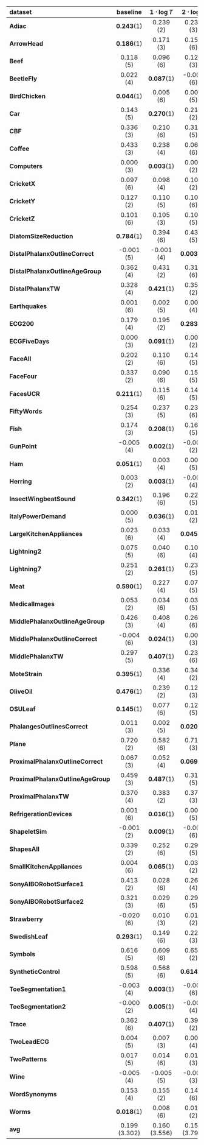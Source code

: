 | **dataset**                        | **baseline**       | **$1\cdot \log{T}$**| **$2\cdot \log{T}$**| **$3\cdot \log{T}$**| **$4\cdot \log{T}$**| **$5\cdot \log{T}$**|
|:-----------------------------------|:------------------:|:-----------------------------:|:-----------------------------:|:-----------------------------:|:-----------------------------:|:-----------------------------:|
| **Adiac**                          | **0.243**(1) | 0.239 (2)                     | 0.235 (3)                     | 0.196 (6)                     | 0.225 (4)                     | 0.223 (5)                     |
| **ArrowHead**                      | **0.186**(1) | 0.171 (3)                     | 0.157 (6)                     | 0.176 (2)                     | 0.157 (5)                     | 0.166 (4)                     |
| **Beef**                           | 0.118 (5)          | 0.096 (6)                     | 0.120 (3)                     | 0.122 (2)                     | **0.123**(1)            | 0.119 (4)                     |
| **BeetleFly**                      | 0.022 (4)          | **0.087**(1)            | -0.004 (6)                    | 0.048 (2)                     | 0.022 (5)                     | 0.029 (3)                     |
| **BirdChicken**                    | **0.044**(1) | 0.005 (6)                     | 0.008 (5)                     | 0.034 (3)                     | 0.043 (2)                     | 0.016 (4)                     |
| **Car**                            | 0.143 (5)          | **0.270**(1)            | 0.216 (2)                     | 0.176 (3)                     | 0.106 (6)                     | 0.151 (4)                     |
| **CBF**                            | 0.336 (3)          | 0.210 (6)                     | 0.318 (5)                     | 0.329 (4)                     | **0.347**(1)            | 0.341 (2)                     |
| **Coffee**                         | 0.433 (3)          | 0.238 (4)                     | 0.067 (6)                     | 0.116 (5)                     | 0.507 (2)                     | **0.596**(1)            |
| **Computers**                      | 0.000 (3)          | **0.003**(1)            | 0.001 (2)                     | -0.001 (4)                    | -0.001 (6)                    | -0.001 (5)                    |
| **CricketX**                       | 0.097 (6)          | 0.098 (4)                     | 0.106 (2)                     | **0.107**(1)            | 0.105 (3)                     | 0.097 (5)                     |
| **CricketY**                       | 0.127 (2)          | 0.110 (5)                     | 0.106 (6)                     | 0.125 (3)                     | 0.122 (4)                     | **0.130**(1)            |
| **CricketZ**                       | 0.101 (6)          | 0.105 (3)                     | 0.101 (5)                     | 0.104 (4)                     | 0.106 (2)                     | **0.110**(1)            |
| **DiatomSizeReduction**            | **0.784**(1) | 0.394 (6)                     | 0.438 (5)                     | 0.604 (4)                     | 0.693 (3)                     | 0.740 (2)                     |
| **DistalPhalanxOutlineCorrect**    | -0.001 (5)         | -0.001 (4)                    | **0.003**(1)            | 0.002 (2)                     | -0.001 (6)                    | -0.001 (3)                    |
| **DistalPhalanxOutlineAgeGroup**   | 0.362 (4)          | 0.431 (2)                     | 0.318 (6)                     | 0.326 (5)                     | **0.438**(1)            | 0.387 (3)                     |
| **DistalPhalanxTW**                | 0.328 (4)          | **0.421**(1)            | 0.355 (2)                     | 0.345 (3)                     | 0.302 (5)                     | 0.291 (6)                     |
| **Earthquakes**                    | 0.001 (6)          | 0.002 (5)                     | 0.007 (4)                     | 0.012 (2)                     | **0.014**(1)            | 0.007 (3)                     |
| **ECG200**                         | 0.179 (4)          | 0.195 (2)                     | **0.283**(1)            | 0.136 (6)                     | 0.155 (5)                     | 0.185 (3)                     |
| **ECGFiveDays**                    | 0.000 (3)          | **0.091**(1)            | 0.009 (2)                     | -0.001 (6)                    | -0.000 (5)                    | -0.000 (4)                    |
| **FaceAll**                        | 0.202 (2)          | 0.110 (6)                     | 0.147 (5)                     | 0.166 (4)                     | 0.198 (3)                     | **0.216**(1)            |
| **FaceFour**                       | 0.337 (2)          | 0.090 (6)                     | 0.153 (5)                     | 0.250 (4)                     | 0.252 (3)                     | **0.393**(1)            |
| **FacesUCR**                       | **0.211**(1) | 0.115 (6)                     | 0.147 (5)                     | 0.171 (4)                     | 0.184 (3)                     | 0.211 (2)                     |
| **FiftyWords**                     | 0.254 (3)          | 0.237 (5)                     | 0.234 (6)                     | 0.251 (4)                     | 0.255 (2)                     | **0.256**(1)            |
| **Fish**                           | 0.174 (3)          | **0.208**(1)            | 0.164 (5)                     | 0.155 (6)                     | 0.191 (2)                     | 0.165 (4)                     |
| **GunPoint**                       | -0.005 (4)         | **0.002**(1)            | -0.005 (2)                    | -0.005 (3)                    | -0.005 (6)                    | -0.005 (5)                    |
| **Ham**                            | **0.051**(1) | 0.003 (4)                     | 0.002 (5)                     | 0.037 (2)                     | -0.004 (6)                    | 0.013 (3)                     |
| **Herring**                        | 0.003 (2)          | **0.003**(1)            | -0.001 (4)                    | -0.007 (6)                    | 0.001 (3)                     | -0.005 (5)                    |
| **InsectWingbeatSound**            | **0.342**(1) | 0.196 (6)                     | 0.226 (5)                     | 0.249 (4)                     | 0.286 (2)                     | 0.286 (3)                     |
| **ItalyPowerDemand**               | 0.000 (5)          | **0.036**(1)            | 0.015 (2)                     | 0.000 (4)                     | 0.001 (3)                     | -0.000 (6)                    |
| **LargeKitchenAppliances**         | 0.023 (6)          | 0.033 (4)                     | **0.045**(1)            | 0.043 (2)                     | 0.039 (3)                     | 0.030 (5)                     |
| **Lightning2**                     | 0.075 (5)          | 0.040 (6)                     | 0.105 (4)                     | 0.107 (3)                     | 0.107 (2)                     | **0.107**(1)            |
| **Lightning7**                     | 0.251 (2)          | **0.261**(1)            | 0.232 (5)                     | 0.228 (6)                     | 0.239 (3)                     | 0.233 (4)                     |
| **Meat**                           | **0.590**(1) | 0.227 (4)                     | 0.079 (5)                     | 0.047 (6)                     | 0.405 (2)                     | 0.254 (3)                     |
| **MedicalImages**                  | 0.053 (2)          | 0.034 (6)                     | 0.039 (5)                     | 0.050 (4)                     | 0.051 (3)                     | **0.054**(1)            |
| **MiddlePhalanxOutlineAgeGroup**   | 0.426 (3)          | 0.408 (4)                     | 0.269 (6)                     | 0.310 (5)                     | 0.428 (2)                     | **0.445**(1)            |
| **MiddlePhalanxOutlineCorrect**    | -0.004 (6)         | **0.024**(1)            | 0.001 (3)                     | -0.001 (5)                    | 0.001 (2)                     | -0.000 (4)                    |
| **MiddlePhalanxTW**                | 0.297 (5)          | **0.407**(1)            | 0.234 (6)                     | 0.306 (4)                     | 0.311 (3)                     | 0.353 (2)                     |
| **MoteStrain**                     | **0.395**(1) | 0.336 (4)                     | 0.340 (2)                     | 0.315 (6)                     | 0.332 (5)                     | 0.340 (3)                     |
| **OliveOil**                       | **0.476**(1) | 0.239 (2)                     | 0.127 (3)                     | 0.025 (4)                     | -0.021 (6)                    | -0.019 (5)                    |
| **OSULeaf**                        | **0.145**(1) | 0.077 (6)                     | 0.127 (5)                     | 0.141 (2)                     | 0.133 (4)                     | 0.139 (3)                     |
| **PhalangesOutlinesCorrect**       | 0.011 (3)          | 0.002 (5)                     | **0.020**(1)            | 0.002 (6)                     | 0.007 (4)                     | 0.011 (2)                     |
| **Plane**                          | 0.720 (2)          | 0.582 (6)                     | 0.711 (3)                     | 0.679 (5)                     | 0.698 (4)                     | **0.723**(1)            |
| **ProximalPhalanxOutlineCorrect**  | 0.067 (3)          | 0.052 (4)                     | **0.069**(1)            | 0.031 (5)                     | 0.022 (6)                     | 0.067 (2)                     |
| **ProximalPhalanxOutlineAgeGroup** | 0.459 (3)          | **0.487**(1)            | 0.316 (5)                     | 0.207 (6)                     | 0.477 (2)                     | 0.451 (4)                     |
| **ProximalPhalanxTW**              | 0.370 (4)          | 0.383 (2)                     | 0.373 (3)                     | 0.293 (6)                     | **0.403**(1)            | 0.341 (5)                     |
| **RefrigerationDevices**           | 0.001 (6)          | **0.016**(1)            | 0.003 (5)                     | 0.006 (3)                     | 0.007 (2)                     | 0.004 (4)                     |
| **ShapeletSim**                    | -0.001 (2)         | **0.009**(1)            | -0.003 (6)                    | -0.001 (4)                    | -0.001 (3)                    | -0.002 (5)                    |
| **ShapesAll**                      | 0.339 (2)          | 0.252 (6)                     | 0.295 (5)                     | 0.322 (4)                     | 0.324 (3)                     | **0.340**(1)            |
| **SmallKitchenAppliances**         | 0.004 (6)          | **0.065**(1)            | 0.036 (2)                     | 0.016 (4)                     | 0.012 (5)                     | 0.021 (3)                     |
| **SonyAIBORobotSurface1**          | 0.413 (2)          | 0.028 (6)                     | 0.268 (4)                     | 0.108 (5)                     | 0.307 (3)                     | **0.489**(1)            |
| **SonyAIBORobotSurface2**          | 0.321 (3)          | 0.029 (6)                     | 0.291 (5)                     | **0.341**(1)            | 0.322 (2)                     | 0.320 (4)                     |
| **Strawberry**                     | -0.020 (6)         | 0.010 (3)                     | 0.015 (2)                     | **0.022**(1)            | -0.002 (4)                    | -0.005 (5)                    |
| **SwedishLeaf**                    | **0.293**(1) | 0.149 (6)                     | 0.226 (3)                     | 0.210 (5)                     | 0.215 (4)                     | 0.257 (2)                     |
| **Symbols**                        | 0.616 (5)          | 0.609 (6)                     | 0.656 (2)                     | **0.661**(1)            | 0.617 (4)                     | 0.651 (3)                     |
| **SyntheticControl**               | 0.598 (5)          | 0.568 (6)                     | **0.614**(1)            | 0.610 (2)                     | 0.608 (4)                     | 0.608 (3)                     |
| **ToeSegmentation1**               | -0.003 (4)         | **0.003**(1)            | -0.003 (6)                    | -0.003 (3)                    | -0.003 (2)                    | -0.003 (5)                    |
| **ToeSegmentation2**               | -0.000 (2)         | **0.005**(1)            | -0.001 (4)                    | -0.003 (6)                    | -0.000 (3)                    | -0.001 (5)                    |
| **Trace**                          | 0.362 (6)          | **0.407**(1)            | 0.399 (2)                     | 0.370 (3)                     | 0.367 (5)                     | 0.369 (4)                     |
| **TwoLeadECG**                     | 0.004 (5)          | 0.007 (3)                     | 0.006 (4)                     | 0.023 (2)                     | 0.002 (6)                     | **0.046**(1)            |
| **TwoPatterns**                    | 0.017 (5)          | 0.014 (6)                     | 0.018 (3)                     | 0.019 (2)                     | **0.021**(1)            | 0.018 (4)                     |
| **Wine**                           | -0.005 (4)         | -0.005 (5)                    | -0.005 (3)                    | -0.002 (2)                    | **-0.002**(1)           | -0.007 (6)                    |
| **WordSynonyms**                   | 0.153 (4)          | 0.155 (2)                     | 0.145 (6)                     | 0.151 (5)                     | 0.154 (3)                     | **0.157**(1)            |
| **Worms**                          | **0.018**(1) | 0.008 (6)                     | 0.014 (2)                     | 0.010 (4)                     | 0.010 (5)                     | 0.012 (3)                     |
| **avg**                           | 0.199 (3.302)      | 0.160 (3.556)                 | 0.159 (3.794)                 | 0.157 (3.810)                 | 0.181 (3.365)                 | 0.189 (3.175)                 |
